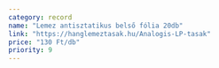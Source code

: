 ```yaml
---
category: record
name: "Lemez antisztatikus belső fólia 20db"
link: "https://hanglemeztasak.hu/Analogis-LP-tasak"
price: "130 Ft/db"
priority: 9
---
```

